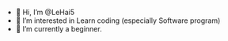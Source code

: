 - 👋 Hi, I’m @LeHai5
- 👀 I’m interested in Learn coding (especially Software program)
- 🌱 I’m currently a beginner.
